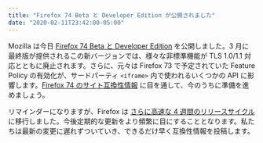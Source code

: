 ```yaml
---
title: "Firefox 74 Beta と Developer Edition が公開されました"
date: "2020-02-11T23:42:00-05:00"
---
```

Mozilla は今日 [Firefox 74 Beta と Developer Edition](https://www.mozilla.org/firefox/channel/desktop/) を公開しました。3 月に最終版が提供されるこの新バージョンでは、様々な非標準機能が TLS 1.0/1.1 対応とともに廃止されます。さらに、元々は Firefox 73 で予定されていた Feature Policy の有効化が、サードパーティ `<iframe>` 内で使われるいくつかの API に影響します。[Firefox 74 のサイト互換性情報](https://www.fxsitecompat.dev/ja/versions/74/) に目を通して、今のうちに準備を進めましょう。

リマインダーになりますが、Firefox は [さらに高速な 4 週間のリリースサイクル](https://hacks.mozilla.org/2019/09/moving-firefox-to-a-faster-4-week-release-cycle/) に移行しました。今後定期的な更新をより頻繁に目にすることとなります。私たちは最新の変更に遅れずついていき、できるだけ早く互換性情報を投稿します。
